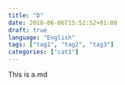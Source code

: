 ```yaml
---
title: "D"
date: 2018-06-06T15:52:52+01:00
draft: true
language: "English"
tags: ["tag1", "tag2", "tag3"]
categories: ["cat1"]
---
```


This is a.md